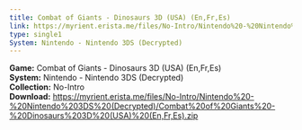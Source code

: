 ```yaml
---
title: Combat of Giants - Dinosaurs 3D (USA) (En,Fr,Es)
link: https://myrient.erista.me/files/No-Intro/Nintendo%20-%20Nintendo%203DS%20(Decrypted)/Combat%20of%20Giants%20-%20Dinosaurs%203D%20(USA)%20(En,Fr,Es).zip
type: single1
System: Nintendo - Nintendo 3DS (Decrypted)
---
```

<b>Game:</b> Combat of Giants - Dinosaurs 3D (USA) (En,Fr,Es)<br>
<b>System:</b> Nintendo - Nintendo 3DS (Decrypted)<br>
<b>Collection:</b> No-Intro<br>
<b>Download:</b> https://myrient.erista.me/files/No-Intro/Nintendo%20-%20Nintendo%203DS%20(Decrypted)/Combat%20of%20Giants%20-%20Dinosaurs%203D%20(USA)%20(En,Fr,Es).zip